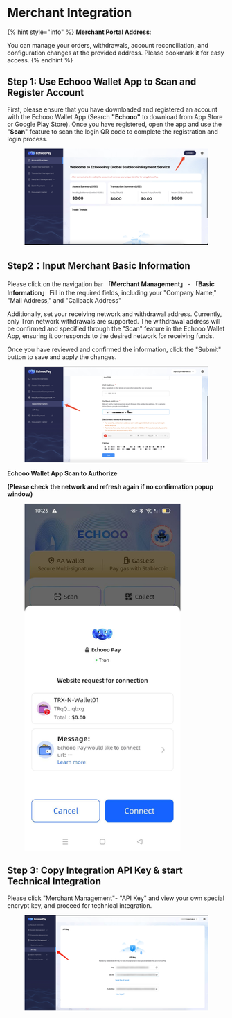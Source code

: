 # Merchant Integration

{% hint style="info" %}
**Merchant Portal Address**:

You can manage your orders, withdrawals, account reconciliation, and configuration changes at the provided address. Please bookmark it for easy access.
{% endhint %}

## Step 1: Use Echooo Wallet App to Scan and Register Account <a href="#di-yi-bu-shi-yong-echooo-wallet-app-sao-miao-bing-zhu-ce-ru-wang-zhang-hao" id="di-yi-bu-shi-yong-echooo-wallet-app-sao-miao-bing-zhu-ce-ru-wang-zhang-hao"></a>

First, please ensure that you have downloaded and registered an account with the Echooo Wallet App (Search **"Echooo"** to download from App Store or Google Play Store). Once you have registered, open the app and use the "**Scan**" feature to scan the login QR code to complete the registration and login process.

<figure><img src="../.gitbook/assets/img_v3_027p_afde704b-fb29-4b78-a97e-795f0d4d723g.jpg" alt=""><figcaption></figcaption></figure>

## Step2：Input Merchant Basic Information <a href="#di-er-bu-bu-chong-shang-hu-ji-ben-xin-xi" id="di-er-bu-bu-chong-shang-hu-ji-ben-xin-xi"></a>

Please click on the navigation bar **「Merchant Management」** - **「Basic Information」** Fill in the required fields, including your "Company Name," "Mail Address," and "Callback Address"&#x20;

Additionally, set your receiving network and withdrawal address. Currently, only Tron network withdrawals are supported. The withdrawal address will be confirmed and specified through the "Scan" feature in the Echooo Wallet App, ensuring it corresponds to the desired network for receiving funds.&#x20;

Once you have reviewed and confirmed the information, click the "Submit" button to save and apply the changes.

<figure><img src="../.gitbook/assets/img_v3_027p_74e83764-bbbe-48b5-a386-5be365580acg.jpg" alt=""><figcaption></figcaption></figure>

**Echooo Wallet App Scan to Authorize**

**(Please check the network and refresh again if no confirmation popup window)**

<div align="left">

<figure><img src="../.gitbook/assets/img_v3_027p_edef8b67-26e0-40c7-9789-6014d25e8e5g.jpg" alt="" width="360"><figcaption></figcaption></figure>

</div>

## Step 3: Copy Integration API Key & start Technical Integration

Please click "Merchant Management"- "API Key" and view your own special encrypt key, and proceed for technical integration.

<figure><img src="../.gitbook/assets/image (1).png" alt=""><figcaption></figcaption></figure>
